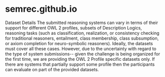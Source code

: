 # semrec.github.io
Dataset Details
The submitted reasoning systems can vary in terms of their support for different OWL 2 profiles, subsets of Description Logics, reasoning tasks (such as classification, realization, or consistency checking for traditional reasoners, entailment, class membership, class subsumption, or axiom completion for neuro-symbolic reasoners). Ideally, the datasets must cover all these cases. However, due to the uncertainty with regard to the type of system submissions-- given the challenge is being organized for the first time, we are providing the OWL 2 Profile specific datasets only. If there are systems that partially support some profile then the participants can evaluate on part of the provided datasets.
